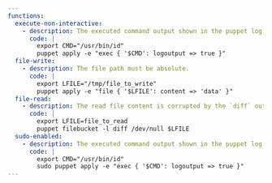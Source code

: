 ```yaml
---
functions:
  execute-non-interactive:
    - description: The executed command output shown in the puppet log format.
      code: |
        export CMD="/usr/bin/id"
        puppet apply -e "exec { '$CMD': logoutput => true }"
  file-write:
    - description: The file path must be absolute.
      code: |
        export LFILE="/tmp/file_to_write"
        puppet apply -e "file { '$LFILE': content => 'data' }"
  file-read:
    - description: The read file content is corrupted by the `diff` output format. The actual `/usr/bin/diff` command is executed.
      code: |
        export LFILE=file_to_read
        puppet filebucket -l diff /dev/null $LFILE
  sudo-enabled:
    - description: The executed command output shown in the puppet log format.
      code: |
        export CMD="/usr/bin/id"
        sudo puppet apply -e "exec { '$CMD': logoutput => true }"
---
```

